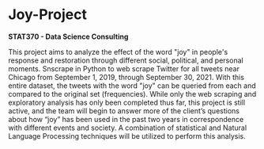 # Joy-Project
**STAT370 - Data Science Consulting**

This project aims to analyze the effect of the word "joy" in people's response and restoration through different social, political, and personal moments. Snscrape in Python to web scrape Twitter for all tweets near Chicago from September 1, 2019, through September 30, 2021. With this entire dataset, the tweets with the word "joy" can be queried from each and compared to the original set (frequencies). While only the web scraping and exploratory analysis has only been completed thus far, this project is still active, and the team will begin to answer more of the client’s questions about how “joy” has been used in the past two years in correspondence with different events and society. A combination of statistical and Natural Language Processing techniques will be utilized to perform this analysis. 
